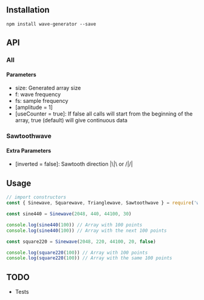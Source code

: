 ## Installation
`npm install wave-generator --save`

## API

### All
#### Parameters
- size: Generated array size
- f: wave frequency
- fs: sample frequency
- [amplitude = 1]
- [useCounter = true]: If false all calls will start from the beginning of the array,
true (default) will give continuous data

### Sawtoothwave
#### Extra Parameters
- [inverted = false]: Sawtooth direction |\\|\ or /|/|

## Usage

```js
// import constructors
const { Sinewave, Squarewave, Trianglewave, Sawtoothwave } = require('wave-generator')

const sine440 = Sinewave(2048, 440, 44100, 30)

console.log(sine440(100)) // Array with 100 points
console.log(sine440(100)) // Array with the next 100 points

const square220 = Sinewave(2048, 220, 44100, 20, false)

console.log(square220(100)) // Array with 100 points
console.log(square220(100)) // Array with the same 100 points
```

## TODO

- Tests
